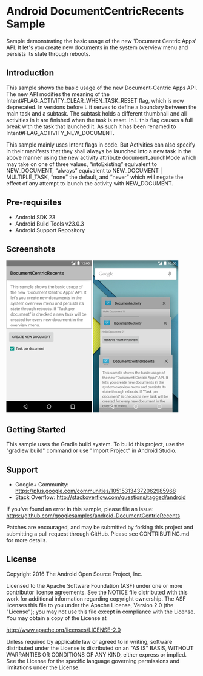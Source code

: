 
Android DocumentCentricRecents Sample
===================================

Sample demonstrating the basic usage of the new 'Document Centric Apps' API.
It let's you create new documents in the system overview menu and persists its
state through reboots.

Introduction
------------

This sample shows the basic usage of the new Document-Centric Apps API. The new
API modifies the meaning of the Intent#FLAG_ACTIVITY_CLEAR_WHEN_TASK_RESET flag, which is
now deprecated. In versions before L it serves to define a boundary between the main task and a
subtask. The subtask holds a different thumbnail and all activities in it are finished when the
task is reset. In L this flag causes a full break with the task that launched it. As such it has
been renamed to Intent#FLAG_ACTIVITY_NEW_DOCUMENT.

This sample mainly uses Intent flags in code. But Activities can also specify in their manifests
that they shall always be launched into a new task in the above manner using the new activity
attribute documentLaunchMode which may take on one of three values, “intoExisting” equivalent to
NEW_DOCUMENT, “always” equivalent to NEW_DOCUMENT | MULTIPLE_TASK, “none” the default, and
“never” which will negate the effect of any attempt to launch the activity with NEW_DOCUMENT.

Pre-requisites
--------------

- Android SDK 23
- Android Build Tools v23.0.3
- Android Support Repository

Screenshots
-------------

<img src="screenshots/1-activity.png" height="400" alt="Screenshot"/> <img src="screenshots/2-overview.png" height="400" alt="Screenshot"/> 

Getting Started
---------------

This sample uses the Gradle build system. To build this project, use the
"gradlew build" command or use "Import Project" in Android Studio.

Support
-------

- Google+ Community: https://plus.google.com/communities/105153134372062985968
- Stack Overflow: http://stackoverflow.com/questions/tagged/android

If you've found an error in this sample, please file an issue:
https://github.com/googlesamples/android-DocumentCentricRecents

Patches are encouraged, and may be submitted by forking this project and
submitting a pull request through GitHub. Please see CONTRIBUTING.md for more details.

License
-------

Copyright 2016 The Android Open Source Project, Inc.

Licensed to the Apache Software Foundation (ASF) under one or more contributor
license agreements.  See the NOTICE file distributed with this work for
additional information regarding copyright ownership.  The ASF licenses this
file to you under the Apache License, Version 2.0 (the "License"); you may not
use this file except in compliance with the License.  You may obtain a copy of
the License at

http://www.apache.org/licenses/LICENSE-2.0

Unless required by applicable law or agreed to in writing, software
distributed under the License is distributed on an "AS IS" BASIS, WITHOUT
WARRANTIES OR CONDITIONS OF ANY KIND, either express or implied.  See the
License for the specific language governing permissions and limitations under
the License.
